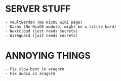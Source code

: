 # SERVER STUFF
    - Vaultwarden (No NixOS wiki page)
    - Dashy (No NixOS module, might be a little hard)
    - Nextcloud (just needs secrets)
    - Wireguard (just needs secrets)
# ANNOYING THINGS
    - Fix slow boot in aragorn
    - Fix audio in aragorn
